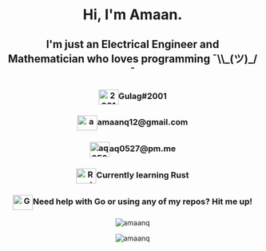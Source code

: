 <p align="center">
    <h1 align="center">Hi, I'm Amaan.</h1>
    <h2 align="center">I'm just an Electrical Engineer and Mathematician who loves programming ¯\\_(ツ)_/¯</h2>
    <h3 align="center"><a href="https://discord.com" target="blank"><img align="center" src="https://cdn.jsdelivr.net/npm/simple-icons@latest/icons/discord.svg" alt="2001" height="30" width="40" /></a>Gulag#2001</h3>
    <h3 align="center"><a href="mailto:amaanq12@gmail.com" target="blank"><img align="center" src="https://cdn.jsdelivr.net/npm/simple-icons@6.15.0/icons/gmail.svg" alt="amaanq12" height="30" width="40"/></a>amaanq12@gmail.com</h3>
    <h3 align="center"><a href="mailto:aq0527@pm.me" target="blank"><img align="center" src="https://cdn.jsdelivr.net/npm/simple-icons@6.15.0/icons/protonmail.svg" alt="aq0527" height="30" width="40"/></a>aq0527@pm.me</h3>
    <h3 align="center"><a href="https://www.rust-lang.org/" target="blank"><img align="center" src="https://cdn.jsdelivr.net/npm/simple-icons@6.15.0/icons/rust.svg" alt="Rust" height="30" width="40"></a>Currently learning Rust</h3>
    <h3 align="center"><a href="https://go.dev/" target="blank"><img align="center" src="https://cdn.jsdelivr.net/npm/simple-icons@6.15.0/icons/go.svg" alt="Go" height="30" width="40"></a>Need help with Go or using any of my repos? Hit me up!</h3>
</p>
<p align="center"><img align="center" src="https://github-readme-stats.vercel.app/api/top-langs/?username=amaanq&layout=compact&theme=tokyonight&title_color=0x005ACE&icon_color=0x005ACE&custom_title=My%20Most%20Used%20Languages" alt="amaanq"/></p>
<p align="center"><img align="center" src="https://github-readme-stats.vercel.app/api?username=amaanq&show_icons=true&theme=tokyonight&hide=stars&count_private=true&title_color=0x005ACE&icon_color=0x005ACE&custom_title=My%20GitHub%20Stats" alt="amaanq"/></p>
